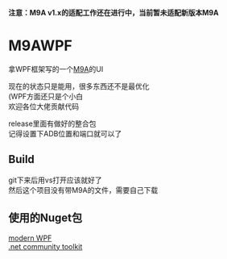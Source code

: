 **注意：M9A v1.x的适配工作还在进行中，当前暂未适配新版本M9A**

# M9AWPF
拿WPF框架写的一个[M9A](https://github.com/MaaAssistantArknights/M9A)的UI  

现在的状态只是能用，很多东西还不是最优化  
(WPF方面还只是个小白  
欢迎各位大佬贡献代码

release里面有做好的整合包  
记得设置下ADB位置和端口就可以了

## Build
git下来后用vs打开应该就好了  
然后这个项目没有带M9A的文件，需要自己下载

## 使用的Nuget包
[modern WPF](https://github.com/Kinnara/ModernWpf)  
[.net community toolkit](https://github.com/CommunityToolkit/dotnet)  
